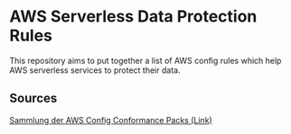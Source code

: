 # AWS Serverless Data Protection Rules
This repository aims to put together a list of AWS config rules which help AWS serverless services to protect their data. 

## Sources
[Sammlung der AWS Config Conformance Packs (Link)](https://github.com/awslabs/aws-config-rules/tree/master/aws-config-conformance-packs)
